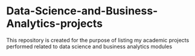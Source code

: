 # Data-Science-and-Business-Analytics-projects
This repository is created for the purpose of listing my academic projects performed related to data science and business analytics modules
